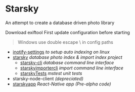 # Starsky   
An attempt to create a database driven photo library

Download exiftool
First update configuration before starting
> Windows use double escape \\ in config paths 

 - [inotify-settings](inotify-settings) _to setup auto indexing on linux_
 - [starsky](starsky) _database photo index & import index project_
   - [starsky-cli](starsky/starsky-cli)  _database command line interface_
   - [starskyimportercli](starsky/starskyimportercli)  _import command line interface_
   - [starskyTests](starsky/starskyTests)  _mstest unit tests_
 - starsky-node-client  _(depreciated)_
 - [starskyapp](starskyapp) _React-Native app (Pre-alpha code)_
